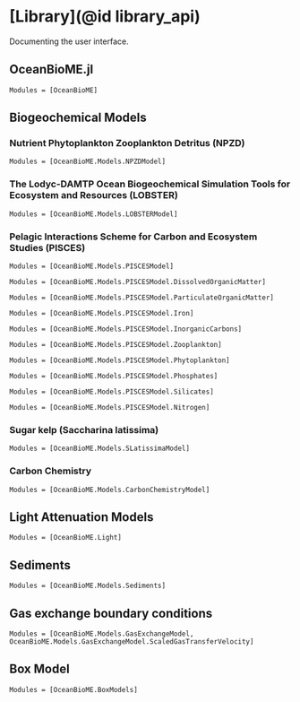 # [Library](@id library_api)

Documenting the user interface.

## OceanBioME.jl
```@autodocs
Modules = [OceanBioME]
```

## Biogeochemical Models

### Nutrient Phytoplankton Zooplankton Detritus (NPZD)

```@autodocs
Modules = [OceanBioME.Models.NPZDModel]
```

### The Lodyc-DAMTP Ocean Biogeochemical Simulation Tools for Ecosystem and Resources (LOBSTER)

```@autodocs
Modules = [OceanBioME.Models.LOBSTERModel]
```

### Pelagic Interactions Scheme for Carbon and Ecosystem Studies (PISCES)

```@autodocs
Modules = [OceanBioME.Models.PISCESModel]
```

```@autodocs
Modules = [OceanBioME.Models.PISCESModel.DissolvedOrganicMatter]
```

```@autodocs
Modules = [OceanBioME.Models.PISCESModel.ParticulateOrganicMatter]
```

```@autodocs
Modules = [OceanBioME.Models.PISCESModel.Iron]
```

```@autodocs
Modules = [OceanBioME.Models.PISCESModel.InorganicCarbons]
```

```@autodocs
Modules = [OceanBioME.Models.PISCESModel.Zooplankton]
```

```@autodocs
Modules = [OceanBioME.Models.PISCESModel.Phytoplankton]
```

```@autodocs
Modules = [OceanBioME.Models.PISCESModel.Phosphates]
```

```@autodocs
Modules = [OceanBioME.Models.PISCESModel.Silicates]
```

```@autodocs
Modules = [OceanBioME.Models.PISCESModel.Nitrogen]
```

### Sugar kelp (Saccharina latissima)

```@autodocs
Modules = [OceanBioME.Models.SLatissimaModel]
```

### Carbon Chemistry 

```@autodocs
Modules = [OceanBioME.Models.CarbonChemistryModel]
```

## Light Attenuation Models

```@autodocs
Modules = [OceanBioME.Light]
```

## Sediments

```@autodocs
Modules = [OceanBioME.Models.Sediments]
```

## Gas exchange boundary conditions

```@autodocs
Modules = [OceanBioME.Models.GasExchangeModel, OceanBioME.Models.GasExchangeModel.ScaledGasTransferVelocity]
```

## Box Model

```@autodocs
Modules = [OceanBioME.BoxModels]
```
